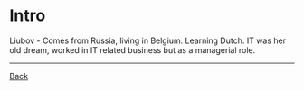 # Intro

Liubov - Comes from Russia, living in Belgium. Learning Dutch. IT was her old dream, worked in IT related business but as a managerial role.

---

[Back](./README.md)
